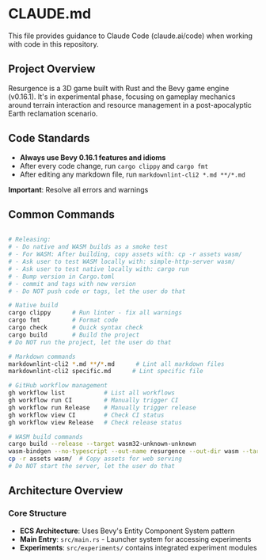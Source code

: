 # CLAUDE.md

This file provides guidance to Claude Code (claude.ai/code) when working with
code in this repository.

## Project Overview

Resurgence is a 3D game built with Rust and the Bevy game engine (v0.16.1).
It's in experimental phase, focusing on gameplay mechanics around terrain
interaction and resource management in a post-apocalyptic Earth reclamation
scenario.

## Code Standards

- **Always use Bevy 0.16.1 features and idioms**
- After every code change, run `cargo clippy` and `cargo fmt`
- After editing any markdown file, run `markdownlint-cli2 *.md **/*.md`

**Important**: Resolve all errors and warnings

## Common Commands

```bash

# Releasing:
# - Do native and WASM builds as a smoke test
# - For WASM: After building, copy assets with: cp -r assets wasm/
# - Ask user to test WASM locally with: simple-http-server wasm/
# - Ask user to test native locally with: cargo run
# - Bump version in Cargo.toml
# - commit and tags with new version
# - Do NOT push code or tags, let the user do that

# Native build
cargo clippy      # Run linter - fix all warnings
cargo fmt         # Format code
cargo check       # Quick syntax check
cargo build       # Build the project
# Do NOT run the project, let the user do that

# Markdown commands
markdownlint-cli2 *.md **/*.md      # Lint all markdown files
markdownlint-cli2 specific.md      # Lint specific file

# GitHub workflow management
gh workflow list           # List all workflows
gh workflow run CI         # Manually trigger CI
gh workflow run Release    # Manually trigger release
gh workflow view CI        # Check CI status
gh workflow view Release   # Check release status

# WASM build commands
cargo build --release --target wasm32-unknown-unknown
wasm-bindgen --no-typescript --out-name resurgence --out-dir wasm --target web target/wasm32-unknown-unknown/release/resurgence.wasm
cp -r assets wasm/  # Copy assets for web serving
# Do NOT start the server, let the user do that
```

## Architecture Overview

### Core Structure

- **ECS Architecture**: Uses Bevy's Entity Component System pattern
- **Main Entry**: `src/main.rs` - Launcher system for accessing experiments
- **Experiments**: `src/experiments/` contains integrated experiment modules
